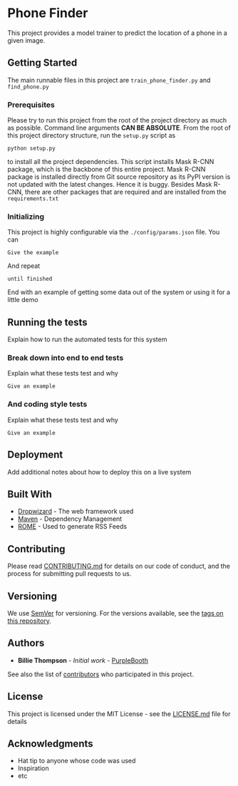 # Phone Finder

This project provides a model trainer to predict the location of a phone in a given image. 

## Getting Started

The main runnable files in this project are `train_phone_finder.py` and `find_phone.py`

### Prerequisites

Please try to run this project from the root of the project directory as much as possible.
Command line arguments **CAN BE ABSOLUTE**.
From the root of this project directory structure, run the `setup.py` script as 
```
python setup.py
```
to install all the project dependencies. This script installs Mask R-CNN package, 
which is the backbone of this entire project. Mask R-CNN package is installed directly from Git source
repository as its PyPI version is not updated with the latest changes. Hence it is buggy. 
Besides Mask R-CNN, there are other packages that are required and are installed from the `requirements.txt`

### Initializing

This project is highly configurable via the `./config/params.json` file. You can


```
Give the example
```

And repeat

```
until finished
```

End with an example of getting some data out of the system or using it for a little demo

## Running the tests

Explain how to run the automated tests for this system

### Break down into end to end tests

Explain what these tests test and why

```
Give an example
```

### And coding style tests

Explain what these tests test and why

```
Give an example
```

## Deployment

Add additional notes about how to deploy this on a live system

## Built With

* [Dropwizard](http://www.dropwizard.io/1.0.2/docs/) - The web framework used
* [Maven](https://maven.apache.org/) - Dependency Management
* [ROME](https://rometools.github.io/rome/) - Used to generate RSS Feeds

## Contributing

Please read [CONTRIBUTING.md](https://gist.github.com/PurpleBooth/b24679402957c63ec426) for details on our code of conduct, and the process for submitting pull requests to us.

## Versioning

We use [SemVer](http://semver.org/) for versioning. For the versions available, see the [tags on this repository](https://github.com/your/project/tags). 

## Authors

* **Billie Thompson** - *Initial work* - [PurpleBooth](https://github.com/PurpleBooth)

See also the list of [contributors](https://github.com/your/project/contributors) who participated in this project.

## License

This project is licensed under the MIT License - see the [LICENSE.md](LICENSE.md) file for details

## Acknowledgments

* Hat tip to anyone whose code was used
* Inspiration
* etc
